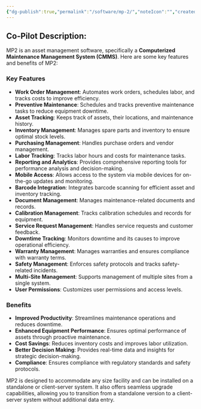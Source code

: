 ```yaml
---
{"dg-publish":true,"permalink":"/software/mp-2/","noteIcon":"","created":"2025-07-07T14:23:47.706-05:00"}
---
```


## Co-Pilot Description:

MP2 is an asset management software, specifically a **Computerized Maintenance Management System (CMMS)**. Here are some key features and benefits of MP2:

### Key Features
- **Work Order Management**: Automates work orders, schedules labor, and tracks costs to improve efficiency.
- **Preventive Maintenance**: Schedules and tracks preventive maintenance tasks to reduce equipment downtime.
- **Asset Tracking**: Keeps track of assets, their locations, and maintenance history.
- **Inventory Management**: Manages spare parts and inventory to ensure optimal stock levels.
- **Purchasing Management**: Handles purchase orders and vendor management.
- **Labor Tracking**: Tracks labor hours and costs for maintenance tasks.
- **Reporting and Analytics**: Provides comprehensive reporting tools for performance analysis and decision-making.
- **Mobile Access**: Allows access to the system via mobile devices for on-the-go updates and monitoring.
- **Barcode Integration**: Integrates barcode scanning for efficient asset and inventory tracking.
- **Document Management**: Manages maintenance-related documents and records.
- **Calibration Management**: Tracks calibration schedules and records for equipment.
- **Service Request Management**: Handles service requests and customer feedback.
- **Downtime Tracking**: Monitors downtime and its causes to improve operational efficiency.
- **Warranty Management**: Manages warranties and ensures compliance with warranty terms.
- **Safety Management**: Enforces safety protocols and tracks safety-related incidents.
- **Multi-Site Management**: Supports management of multiple sites from a single system.
- **User Permissions**: Customizes user permissions and access levels.

### Benefits
- **Improved Productivity**: Streamlines maintenance operations and reduces downtime.
- **Enhanced Equipment Performance**: Ensures optimal performance of assets through proactive maintenance.
- **Cost Savings**: Reduces inventory costs and improves labor utilization.
- **Better Decision Making**: Provides real-time data and insights for strategic decision-making.
- **Compliance**: Ensures compliance with regulatory standards and safety protocols.

MP2 is designed to accommodate any size facility and can be installed on a standalone or client-server system. It also offers seamless upgrade capabilities, allowing you to transition from a standalone version to a client-server system without additional data entry.


